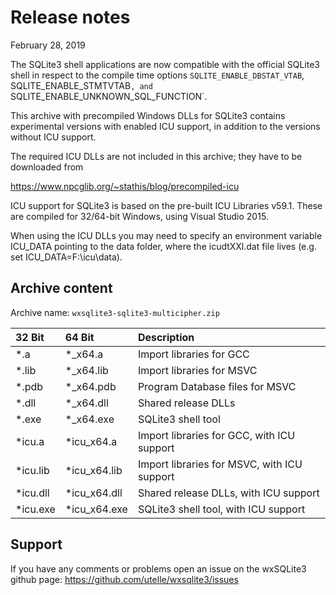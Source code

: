 # Release notes

February 28, 2019

The SQLite3 shell applications are now compatible with the official
SQLite3 shell in respect to the compile time options
`SQLITE_ENABLE_DBSTAT_VTAB`, SQLITE_ENABLE_STMTVTAB`, and
`SQLITE_ENABLE_UNKNOWN_SQL_FUNCTION`.

This archive with precompiled Windows DLLs for SQLite3 contains
experimental versions with enabled ICU support, in addition to the
versions without ICU support.

The required ICU DLLs are not included in this archive; they have
to be downloaded from

https://www.npcglib.org/~stathis/blog/precompiled-icu

ICU support for SQLite3 is based on the pre-built ICU Libraries v59.1.
These are compiled for 32/64-bit Windows, using Visual Studio 2015.

When using the ICU DLLs you may need to specify an environment variable
ICU_DATA pointing to the data folder, where the icudtXXl.dat file lives
(e.g. set ICU_DATA=F:\icu\data).

## Archive content

Archive name: `wxsqlite3-sqlite3-multicipher.zip`

32 Bit   | 64 Bit       | Description
:------- | :----------- | :--------
*.a      | *_x64.a      | Import libraries for GCC
*.lib    | *_x64.lib    | Import libraries for MSVC
*.pdb    | *_x64.pdb    | Program Database files for MSVC
*.dll    | *_x64.dll    | Shared release DLLs
*.exe    | *_x64.exe    | SQLite3 shell tool
*icu.a   | *icu_x64.a   | Import libraries for GCC, with ICU support
*icu.lib | *icu_x64.lib | Import libraries for MSVC, with ICU support
*icu.dll | *icu_x64.dll | Shared release DLLs, with ICU support
*icu.exe | *icu_x64.exe | SQLite3 shell tool, with ICU support

## Support

If you have any comments or problems open an issue on the wxSQLite3 github page:
https://github.com/utelle/wxsqlite3/issues
